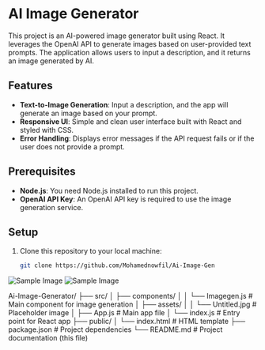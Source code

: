 # AI Image Generator

This project is an AI-powered image generator built using React. It leverages the OpenAI API to generate images based on user-provided text prompts. The application allows users to input a description, and it returns an image generated by AI.

## Features

- **Text-to-Image Generation**: Input a description, and the app will generate an image based on your prompt.
- **Responsive UI**: Simple and clean user interface built with React and styled with CSS.
- **Error Handling**: Displays error messages if the API request fails or if the user does not provide a prompt.

## Prerequisites

- **Node.js**: You need Node.js installed to run this project.
- **OpenAI API Key**: An OpenAI API key is required to use the image generation service.

## Setup

1. Clone this repository to your local machine:

   ```bash
   git clone https://github.com/Mohamednowfil/Ai-Image-Gen

![Sample Image](src/assets/Untitled.jpg)
![Sample Image](src/assets/Untitled.jpg)

Ai-Image-Generator/
├── src/
│   ├── components/
│   │   └── Imagegen.js            # Main component for image generation
│   ├── assets/
│   │   └── Untitled.jpg           # Placeholder image
│   ├── App.js                     # Main app file
│   └── index.js                   # Entry point for React app
├── public/
│   └── index.html                 # HTML template
├── package.json                   # Project dependencies
└── README.md                      # Project documentation (this file)
